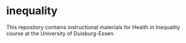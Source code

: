 # inequality
  This repository contains instructional materials for Health in Inequality course at the University of Duisburg-Essen.
